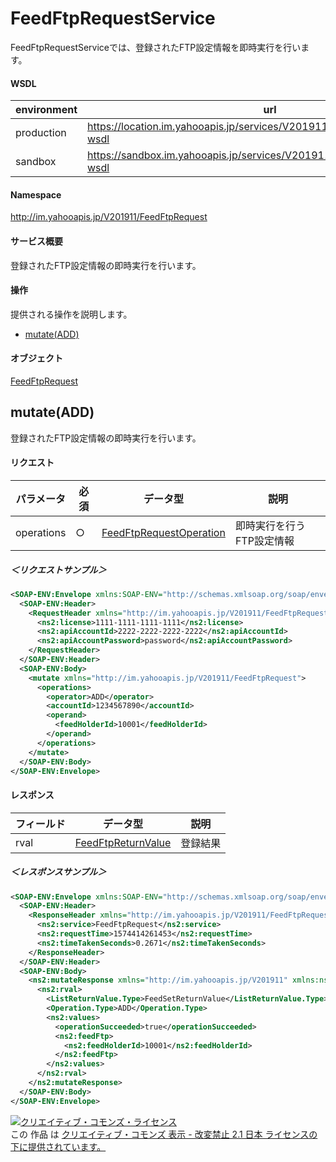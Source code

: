 # FeedFtpRequestService
FeedFtpRequestServiceでは、登録されたFTP設定情報を即時実行を行います。

#### WSDL
| environment | url |
|---|---|
| production  | https://location.im.yahooapis.jp/services/V201911/FeedFtpRequestService?wsdl |
| sandbox  | https://sandbox.im.yahooapis.jp/services/V201911/FeedFtpRequestService?wsdl |

#### Namespace
http://im.yahooapis.jp/V201911/FeedFtpRequest

#### サービス概要
登録されたFTP設定情報の即時実行を行います。

#### 操作
提供される操作を説明します。

+ [mutate(ADD)](#mutateadd)

#### オブジェクト
[FeedFtpRequest](../data/FeedFtpRequest)

## mutate(ADD)
登録されたFTP設定情報の即時実行を行います。

#### リクエスト
| パラメータ | 必須 | データ型 | 説明 |
|---|---|---|---|
| operations | ○ | [FeedFtpRequestOperation](../data/FeedFtpRequest/FeedFtpRequestOperation.md) | 即時実行を行うFTP設定情報 |

##### ＜リクエストサンプル＞
```xml
<SOAP-ENV:Envelope xmlns:SOAP-ENV="http://schemas.xmlsoap.org/soap/envelope/">
  <SOAP-ENV:Header>
    <RequestHeader xmlns="http://im.yahooapis.jp/V201911/FeedFtpRequest" xmlns:ns2="http://im.yahooapis.jp/V201911">
      <ns2:license>1111-1111-1111-1111</ns2:license>
      <ns2:apiAccountId>2222-2222-2222-2222</ns2:apiAccountId>
      <ns2:apiAccountPassword>password</ns2:apiAccountPassword>
    </RequestHeader>
  </SOAP-ENV:Header>
  <SOAP-ENV:Body>
    <mutate xmlns="http://im.yahooapis.jp/V201911/FeedFtpRequest">
      <operations>
        <operator>ADD</operator>
        <accountId>1234567890</accountId>
        <operand>
          <feedHolderId>10001</feedHolderId>
        </operand>
      </operations>
    </mutate>
  </SOAP-ENV:Body>
</SOAP-ENV:Envelope>
```

#### レスポンス
| フィールド | データ型 | 説明 |
|---|---|---|
| rval | [FeedFtpReturnValue](../data/FeedFtpRequest/FeedFtpRequestReturnValue.md) | 登録結果 |

##### ＜レスポンスサンプル＞
```xml
<SOAP-ENV:Envelope xmlns:SOAP-ENV="http://schemas.xmlsoap.org/soap/envelope/">
  <SOAP-ENV:Header>
    <ResponseHeader xmlns="http://im.yahooapis.jp/V201911/FeedFtpRequest" xmlns:ns2="http://im.yahooapis.jp/V201911">
      <ns2:service>FeedFtpRequest</ns2:service>
      <ns2:requestTime>1574414261453</ns2:requestTime>
      <ns2:timeTakenSeconds>0.2671</ns2:timeTakenSeconds>
    </ResponseHeader>
  </SOAP-ENV:Header>
  <SOAP-ENV:Body>
    <ns2:mutateResponse xmlns="http://im.yahooapis.jp/V201911" xmlns:ns2="http://im.yahooapis.jp/V201911/FeedFtpRequest">
      <ns2:rval>
        <ListReturnValue.Type>FeedSetReturnValue</ListReturnValue.Type>
        <Operation.Type>ADD</Operation.Type>
        <ns2:values>
          <operationSucceeded>true</operationSucceeded>
          <ns2:feedFtp>
            <ns2:feedHolderId>10001</ns2:feedHolderId>
          </ns2:feedFtp>
        </ns2:values>
      </ns2:rval>
    </ns2:mutateResponse>
  </SOAP-ENV:Body>
</SOAP-ENV:Envelope>
```

<a rel="license" href="http://creativecommons.org/licenses/by-nd/2.1/jp/"><img alt="クリエイティブ・コモンズ・ライセンス" style="border-width:0" src="https://i.creativecommons.org/l/by-nd/2.1/jp/88x31.png" /></a><br />この 作品 は <a rel="license" href="http://creativecommons.org/licenses/by-nd/2.1/jp/">クリエイティブ・コモンズ 表示 - 改変禁止 2.1 日本 ライセンスの下に提供されています。</a>
